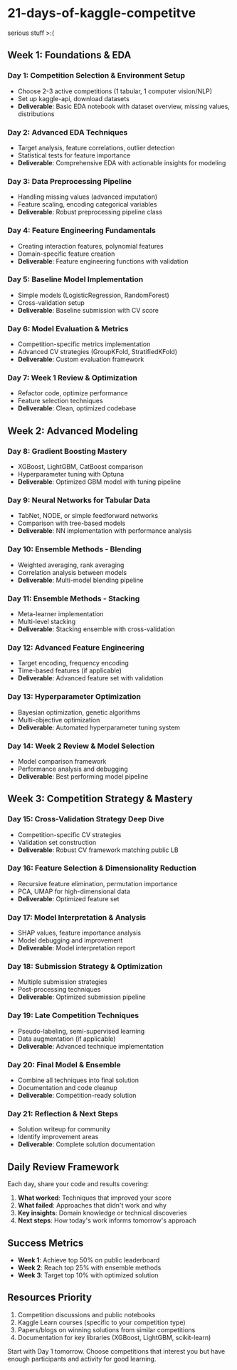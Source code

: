# 21-days-of-kaggle-competitve
serious stuff >:(

## Week 1: Foundations & EDA

### Day 1: Competition Selection & Environment Setup
- Choose 2-3 active competitions (1 tabular, 1 computer vision/NLP)
- Set up kaggle-api, download datasets
- **Deliverable**: Basic EDA notebook with dataset overview, missing values, distributions

### Day 2: Advanced EDA Techniques
- Target analysis, feature correlations, outlier detection
- Statistical tests for feature importance
- **Deliverable**: Comprehensive EDA with actionable insights for modeling

### Day 3: Data Preprocessing Pipeline
- Handling missing values (advanced imputation)
- Feature scaling, encoding categorical variables
- **Deliverable**: Robust preprocessing pipeline class

### Day 4: Feature Engineering Fundamentals
- Creating interaction features, polynomial features
- Domain-specific feature creation
- **Deliverable**: Feature engineering functions with validation

### Day 5: Baseline Model Implementation
- Simple models (LogisticRegression, RandomForest)
- Cross-validation setup
- **Deliverable**: Baseline submission with CV score

### Day 6: Model Evaluation & Metrics
- Competition-specific metrics implementation
- Advanced CV strategies (GroupKFold, StratifiedKFold)
- **Deliverable**: Custom evaluation framework

### Day 7: Week 1 Review & Optimization
- Refactor code, optimize performance
- Feature selection techniques
- **Deliverable**: Clean, optimized codebase

## Week 2: Advanced Modeling

### Day 8: Gradient Boosting Mastery
- XGBoost, LightGBM, CatBoost comparison
- Hyperparameter tuning with Optuna
- **Deliverable**: Optimized GBM model with tuning pipeline

### Day 9: Neural Networks for Tabular Data
- TabNet, NODE, or simple feedforward networks
- Comparison with tree-based models
- **Deliverable**: NN implementation with performance analysis

### Day 10: Ensemble Methods - Blending
- Weighted averaging, rank averaging
- Correlation analysis between models
- **Deliverable**: Multi-model blending pipeline

### Day 11: Ensemble Methods - Stacking
- Meta-learner implementation
- Multi-level stacking
- **Deliverable**: Stacking ensemble with cross-validation

### Day 12: Advanced Feature Engineering
- Target encoding, frequency encoding
- Time-based features (if applicable)
- **Deliverable**: Advanced feature set with validation

### Day 13: Hyperparameter Optimization
- Bayesian optimization, genetic algorithms
- Multi-objective optimization
- **Deliverable**: Automated hyperparameter tuning system

### Day 14: Week 2 Review & Model Selection
- Model comparison framework
- Performance analysis and debugging
- **Deliverable**: Best performing model pipeline

## Week 3: Competition Strategy & Mastery

### Day 15: Cross-Validation Strategy Deep Dive
- Competition-specific CV strategies
- Validation set construction
- **Deliverable**: Robust CV framework matching public LB

### Day 16: Feature Selection & Dimensionality Reduction
- Recursive feature elimination, permutation importance
- PCA, UMAP for high-dimensional data
- **Deliverable**: Optimized feature set

### Day 17: Model Interpretation & Analysis
- SHAP values, feature importance analysis
- Model debugging and improvement
- **Deliverable**: Model interpretation report

### Day 18: Submission Strategy & Optimization
- Multiple submission strategies
- Post-processing techniques
- **Deliverable**: Optimized submission pipeline

### Day 19: Late Competition Techniques
- Pseudo-labeling, semi-supervised learning
- Data augmentation (if applicable)
- **Deliverable**: Advanced technique implementation

### Day 20: Final Model & Ensemble
- Combine all techniques into final solution
- Documentation and code cleanup
- **Deliverable**: Competition-ready solution

### Day 21: Reflection & Next Steps
- Solution writeup for community
- Identify improvement areas
- **Deliverable**: Complete solution documentation

## Daily Review Framework

Each day, share your code and results covering:
1. **What worked**: Techniques that improved your score
2. **What failed**: Approaches that didn't work and why
3. **Key insights**: Domain knowledge or technical discoveries
4. **Next steps**: How today's work informs tomorrow's approach

## Success Metrics

- **Week 1**: Achieve top 50% on public leaderboard
- **Week 2**: Reach top 25% with ensemble methods
- **Week 3**: Target top 10% with optimized solution

## Resources Priority

1. Competition discussions and public notebooks
2. Kaggle Learn courses (specific to your competition type)
3. Papers/blogs on winning solutions from similar competitions
4. Documentation for key libraries (XGBoost, LightGBM, scikit-learn)

Start with Day 1 tomorrow. Choose competitions that interest you but have enough participants and activity for good learning.
